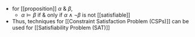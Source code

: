 - for [[proposition]] $\alpha$ & $\beta$, 
	- $\alpha \vDash \beta$ if & only if $\alpha \land \neg \beta$ is not [[satisfiable]]
- Thus, techniques for [[Constraint Satisfaction Problem (CSPs)]] can be used for [[Satisfiability Problem (SAT)]] 